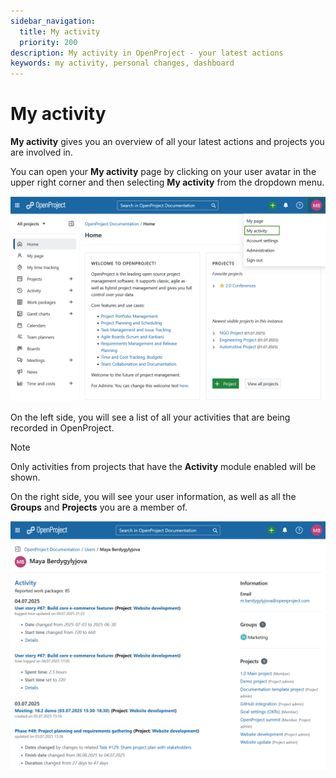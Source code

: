 ```yaml
---
sidebar_navigation:
  title: My activity
  priority: 200
description: My activity in OpenProject - your latest actions
keywords: my activity, personal changes, dashboard
---
```


# My activity

**My activity** gives you an overview of all your latest actions and projects you are involved in.

You can open your **My activity** page by clicking on your user avatar in the upper right corner and then selecting **My activity** from the dropdown menu.

![Navigate to My Activity Page](openproject_select_my_actvity.png)

On the left side, you will see a list of all your activities that are being recorded in OpenProject.

> [!NOTE]
> Only activities from projects that have the **Activity** module enabled will be shown.

On the right side, you will see your user information, as well as all the **Groups** and **Projects** you are a member of. 

![My activity page](openproject_my_activity_overview.png)
